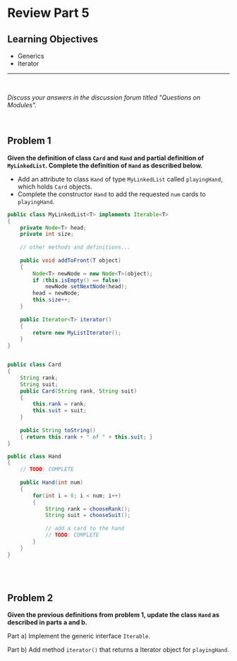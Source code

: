 Review Part 5
========================

Learning Objectives
-------------------
- Generics
- Iterator

<hr>

<br>

*Discuss your answers in the discussion forum titled "Questions on Modules".*

<br>


Problem 1
---------
**Given the definition of class `Card` and `Hand` and partial definition of
`MyLinkedList`. Complete the definition of `Hand` as described below.**

- Add an attribute to class `Hand` of type `MyLinkedList` called `playingHand`, which
holds `Card` objects.
- Complete the constructor `Hand` to add the requested `num` cards to `playingHand`.

```java
public class MyLinkedList<T> implements Iterable<T> 
{
	private Node<T> head;
	private int size;
	
	// other methods and definitions...
	
	public void addToFront(T object) 
	{
		Node<T> newNode = new Node<T>(object);
		if (this.isEmpty() == false)
			newNode.setNextNode(head);
		head = newNode;
		this.size++;
	}
	
	public Iterator<T> iterator() 
	{
		return new MyListIterator();
	}
}


public class Card 
{
	String rank;
	String suit;
	public Card(String rank, String suit) 
	{
		this.rank = rank;
		this.suit = suit;
	}
	
	public String toString()
	{ return this.rank + " of " + this.suit; }
}

public class Hand 
{
	// TODO: COMPLETE
	
	public Hand(int num) 
	{
		for(int i = 0; i < num; i++) 
		{
			String rank = chooseRank();
			String suit = chooseSuit();
			
			// add a card to the hand
			// TODO: COMPLETE
		}
	}
}
```

<br><br>


Problem 2
---------
**Given the previous definitions from problem 1, update the class `Hand` as described in parts a and b.**

Part a) Implement the generic interface `Iterable`.

Part b) Add method `iterator()` that returns a Iterator object for `playingHand`.

<br><br>